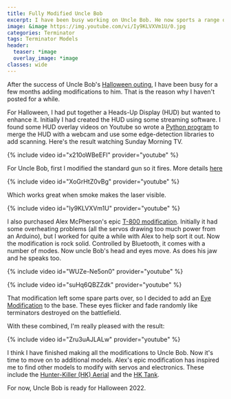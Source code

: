 ```yaml
---
title: Fully Modified Uncle Bob
excerpt: I have been busy working on Uncle Bob. He now sports a range of modifications.
image: &image https://img.youtube.com/vi/Iy9KLVXVm1U/0.jpg
categories: Terminator
tags: Terminator Models
header:
  teaser: *image
  overlay_image: *image
classes: wide
---
```

After the success of Uncle Bob's [Halloween outing](/terminator/2021/11/01/Tricky-Halloween/), I have been busy for a few months adding modifications to him. That is the reason why I haven't posted for a while.

For Halloween, I had put together a Heads-Up Display (HUD) but wanted to enhance it. Initially I had created the HUD using some streaming software. I found some HUD overlay videos on Youtube so wrote a [Python program](https://github.com/jsware/t800-vision) to merge the HUD with a webcam and use some edge-detection libraries to add scanning. Here's the result watching Sunday Morning TV.

{% include video id="x210oWBeEFI" provider="youtube" %}

For Uncle Bob, first I modified the standard gun so it fires. More details [here](https://www.jsware.io/t800-rifle)

{% include video id="XoGrHtZ0vBg" provider="youtube" %}

Which works great when smoke makes the laser visible.

{% include video id="Iy9KLVXVm1U" provider="youtube" %}

I also purchased Alex McPherson's epic [T-800 modification](https://t800controller.com/demos.html). Initially it had some overheating problems (all the servos drawing too much power from an Arduino), but I worked for quite a while with Alex to help sort it out. Now the modification is rock solid. Controlled by Bluetooth, it comes with a number of modes. Now uncle Bob's head and eyes move. As does his jaw and he speaks too.

{% include video id="WUZe-Ne5on0" provider="youtube" %}

{% include video id="suHq6QBZZdk" provider="youtube" %}

That modification left some spare parts over, so I decided to add an [Eye Modification](https://www.jsware.io/t800-eyes) to the base. These eyes flicker and fade randomly like terminators destroyed on the battlefield.

With these combined, I'm really pleased with the result:

{% include video id="Zru3uAJLALw" provider="youtube" %}

I think I have finished making all the modifications to Uncle Bob. Now it's time to move on to additional models. Alex's epic modification has inspired me to find other models to modify with servos and electronics. These include the [Hunter-Killer (HK) Aerial](https://finescale.com/product-info/kit-reviews/2013/11/pegasus-terminator-2-aerial-hunter-killer) and the [HK Tank](https://terminator.fandom.com/wiki/HK-Tank?file=HK-tank.jpg).

For now, Uncle Bob is ready for Halloween 2022.
